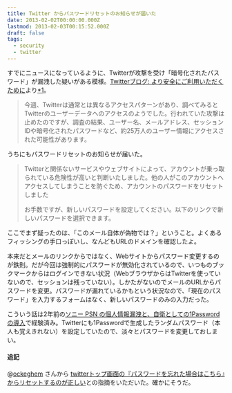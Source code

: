```yaml
---
title: Twitter からパスワードリセットのお知らせが届いた
date: 2013-02-02T00:00:00.000Z
lastmod: 2013-02-03T00:15:52.000Z
draft: false
tags:
  - security
  - twitter
---
```


すでにニュースになっているように、Twitterが攻撃を受け「暗号化されたパスワード」が漏洩した疑いがある模様。[Twitterブログ: より安全にご利用いただくために](http://blog.jp.twitter.com/2013/02/blog-post.html)より[\*1](# "こういうバッドニュースはいつも見出しが分かりにくい")。

> 今週、Twitterは通常とは異なるアクセスパターンがあり、調べてみるとTwitterのユーザーデータへのアクセスのようでした。行われていた攻撃は止めたのですが、調査の結果、ユーザー名、メールアドレス、セッションIDや暗号化されたパスワードなど、約25万人のユーザー情報にアクセスされた可能性があります。

うちにもパスワードリセットのお知らせが届いた。

> Twitterと関係ないサービスやウェブサイトによって、アカウントが乗っ取られている危険性が高いと判断いたしました。他の人がこのアカウントへアクセスしてしまうことを防ぐため、アカウントのパスワードをリセットしました
>
> お手数ですが、新しいパスワードを設定してください。以下のリンクで新しいパスワードを選択できます。

ここでまず疑ったのは、「このメール自体が偽物では？」ということ。よくあるフィッシングの手口っぽいし、なんどもURLのドメインを確認したよ。

本来だとメールのリンクからではなく、Webサイトからパスワード変更するのが鉄則。だが今回は強制的にパスワードが無効化されているので、いつものブックマークからはログインできない状況（WebブラウザからはTwitterを使っていないので、セッションは残っていない）。しかたがないのでメールのURLからパスワードを変更。パスワードが漏れているかもという状況なので、「現在のパスワード」を入力するフォームはなく、新しいパスワードのみの入力だった。

こういう話は2年前の[ソニー PSN の個人情報漏洩と、自衛としての1Passwordの導入](/posts/20110428/p01)で経験済み。Twitterにも1Passwordで生成したランダムパスワード（本人も覚えきれない）を設定していたので、淡々とパスワードを変更しておしまい。

#### 追記

@[ockeghem](https://twitter.com/ockeghem) さんから [twitterトップ画面の『パスワードを忘れた場合はこちら』からリセットするのが正しい](https://twitter.com/ockeghem/status/297690507730112513)との指摘をいただいた。確かにそうだ。
